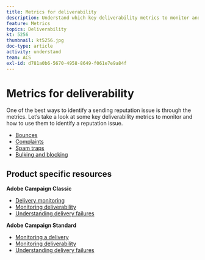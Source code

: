 ```yaml
---
title: Metrics for deliverability
description: Understand which key deliverability metrics to monitor and how to use them to identify a reputation issue.
feature: Metrics
topics: Deliverability
kt: 5256
thumbnail: kt5256.jpg
doc-type: article
activity: understand
team: ACS
exl-id: d781a0b6-5670-4958-8649-f061e7e9a84f
---
```

# Metrics for deliverability

One of the best ways to identify a sending reputation issue is through the metrics. Let’s take a look at some key deliverability metrics to monitor and how to use them to identify a reputation issue.

* [Bounces](/help/metrics/bounces.md)
* [Complaints](/help/metrics/complaints.md)
* [Spam traps](/help/metrics/spam-traps.md)
* [Bulking and blocking](/help/metrics/bulking-and-blocking.md)

## Product specific resources

**Adobe Campaign Classic**

* [Delivery monitoring](https://experienceleague.adobe.com/docs/campaign-classic/using/sending-messages/monitoring-deliveries/about-delivery-monitoring.html)
* [Monitoring deliverability](https://experienceleague.adobe.com/docs/campaign-classic/using/sending-messages/deliverability-management/monitoring-deliverability.html) 
* [Understanding delivery failures](https://experienceleague.adobe.com/docs/campaign-classic/using/sending-messages/monitoring-deliveries/understanding-delivery-failures.html)

**Adobe Campaign Standard**

* [Monitoring a delivery](https://experienceleague.adobe.com/docs/campaign-standard/using/testing-and-sending/monitoring-messages/monitoring-a-delivery.html)
* [Monitoring deliverability](https://experienceleague.adobe.com/docs/campaign-standard/using/testing-and-sending/managing-deliverability/monitor-deliverability.html?lang=en#testing-and-sending)
* [Understanding delivery failures](https://experienceleague.adobe.com/docs/campaign-standard/using/testing-and-sending/monitoring-messages/understanding-delivery-failures.html)
